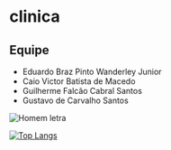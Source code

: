 # clinica

## Equipe

+ Eduardo Braz Pinto Wanderley Junior
+ Caio Victor Batista de Macedo
+ Guilherme Falcão Cabral Santos
+ Gustavo de Carvalho Santos

![Homem letra](https://github.com/oficialrickccampos/Sockets-em-C/blob/main/Gif%20homem%20letrado.gif)

<span align="right">[![Top Langs](https://github-readme-stats.vercel.app/api/top-langs/?username=guilhermefcs7&layout=compact)](https://github.com/guilhermefcs7/github-readme-stats)</span>

